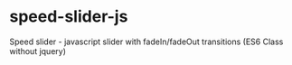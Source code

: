 # speed-slider-js
Speed slider - javascript slider with fadeIn/fadeOut transitions (ES6 Class without jquery)
